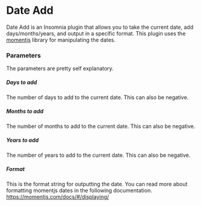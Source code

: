 # Date Add

Date Add is an Insomnia plugin that allows you to take the current date, add days/months/years, and output in a specific format.
This plugin uses the [momentjs](https://momentjs.com/) library for manipulating the dates.

### Parameters ###
The parameters are pretty self explanatory.
##### Days to add
The number of days to add to the current date.
This can also be negative.
##### Months to add
The number of months to add to the current date.
This can also be negative.
##### Years to add
The number of years to add to the current date.
This can also be negative.
##### Format
This is the format string for outputting the date.
You can read more about formatting momentjs dates in the following documentation.
https://momentjs.com/docs/#/displaying/
